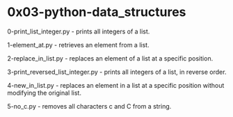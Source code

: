 # 0x03-python-data_structures

0-print_list_integer.py - prints all integers of a list.

1-element_at.py - retrieves an element from a list.

2-replace_in_list.py -  replaces an element of a list at a specific position.

3-print_reversed_list_integer.py - prints all integers of a list, in reverse order.

4-new_in_list.py - replaces an element in a list at a specific position without modifying the original list.

5-no_c.py - removes all characters c and C from a string.
